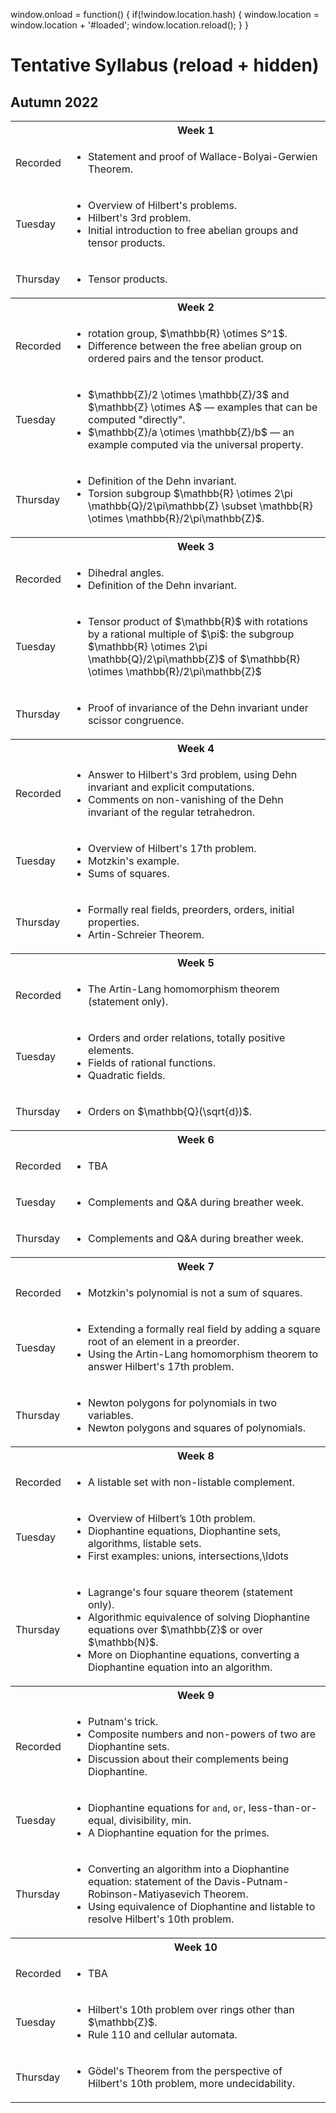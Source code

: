 <head>
<script type="text/javascript" id="MathJax-script" async
  src="https://cdn.jsdelivr.net/npm/mathjax@3/es5/tex-mml-chtml.js">
</script>
<script>
  MathJax = {
    tex: {
      inlineMath: [['$', '$']]
    }
  };
</script>

window.onload = function() {
    if(!window.location.hash) {
        window.location = window.location + '#loaded';
        window.location.reload();
    }
}
</head>

# Tentative Syllabus (reload + hidden)
## Autumn 2022

<table>
  <tbody>
<!--  ##################  Week 1  ################## -->
    <tr><th></th><th align=center>Week 1</th></tr><tr>
      <td>Recorded</td>
      <td>
        <ul>
          <li>  Statement and proof of Wallace-Bolyai-Gerwien Theorem.</li>
        </ul>
      </td>
    </tr>
    <tr>
      <td>Tuesday</td>
      <td>
        <ul>
          <li>  Overview of Hilbert's problems.</li>
          <li>  Hilbert's 3rd problem.</li>
          <li>  Initial introduction to free abelian groups and tensor products.</li>
        </ul>
      </td>
    </tr>
    <tr>
      <td>Thursday</td>
      <td>
        <ul>
          <li>  Tensor products.</li>
        </ul>
      </td>
    </tr>
<!--  ##################  Week 2  ################## -->
    <tr><th></th><th align=center>Week 2</th></tr><tr>
      <td>Recorded</td>
      <td>
        <ul>
          <li>  rotation group, $\mathbb{R} \otimes S^1$.</li>
          <li>  Difference between the free abelian group on ordered pairs and the tensor product.</li>
        </ul>
      </td>
    </tr>
    <tr>
      <td>Tuesday</td>
      <td>
        <ul>
          <li>  $\mathbb{Z}/2 \otimes \mathbb{Z}/3$ and $\mathbb{Z} \otimes A$ &mdash; examples that can be computed "directly".</li>
          <li>  $\mathbb{Z}/a \otimes \mathbb{Z}/b$ &mdash; an example computed via the universal property.</li>
        </ul>
      </td>
    </tr>
    <tr>
      <td>Thursday</td>
      <td>
        <ul>
          <li>  Definition of the Dehn invariant.</li>
          <li>  Torsion subgroup $\mathbb{R} \otimes 2\pi \mathbb{Q}/2\pi\mathbb{Z} \subset \mathbb{R} \otimes \mathbb{R}/2\pi\mathbb{Z}$.</li>
        </ul>
      </td>
    </tr>
<!--  ##################  Week 3  ################## -->
    <tr><th></th><th align=center>Week 3</th></tr><tr>
      <td>Recorded</td>
      <td>
        <ul>
          <li>  Dihedral angles.</li>
          <li>  Definition of the Dehn invariant.</li>
        </ul>
      </td>
    </tr>
    <tr>
      <td>Tuesday</td>
      <td>
        <ul>
          <li>  Tensor product of $\mathbb{R}$ with rotations by a rational multiple of $\pi$: the subgroup $\mathbb{R} \otimes 2\pi \mathbb{Q}/2\pi\mathbb{Z}$ of $\mathbb{R} \otimes \mathbb{R}/2\pi\mathbb{Z}$</li>
        </ul>
      </td>
    </tr>
    <tr>
      <td>Thursday</td>
      <td>
        <ul>
          <li>  Proof of invariance of the Dehn invariant under scissor congruence.</li>
        </ul>
      </td>
    </tr>
<!--  ##################  Week 4  ################## -->
    <tr><th></th><th align=center>Week 4</th></tr><tr>
      <td>Recorded</td>
      <td>
        <ul>
          <li>  Answer to Hilbert's 3rd problem, using Dehn invariant and explicit computations.</li>
          <li>  Comments on non-vanishing of the Dehn invariant of the regular tetrahedron.</li>
        </ul>
      </td>
    </tr>
    <tr>
      <td>Tuesday</td>
      <td>
        <ul>
          <li>  Overview of Hilbert's 17th problem.</li>
          <li>  Motzkin's example.</li>
          <li>  Sums of squares.</li>
        </ul>
      </td>
    </tr>
    <tr>
      <td>Thursday</td>
      <td>
        <ul>
          <li>  Formally real fields, preorders, orders, initial properties.</li>
          <li>  Artin-Schreier Theorem.</li>
        </ul>
      </td>
    </tr>
<!--  ##################  Week 5  ################## -->
    <tr><th></th><th align=center>Week 5</th></tr><tr>
      <td>Recorded</td>
      <td>
        <ul>
          <li>  The Artin-Lang homomorphism theorem (statement only).</li>
        </ul>
      </td>
    </tr>
    <tr>
      <td>Tuesday</td>
      <td>
        <ul>
          <li>  Orders and order relations, totally positive elements.</li>
          <li>  Fields of rational functions.</li>
          <li>  Quadratic fields.</li>
        </ul>
      </td>
    </tr>
    <tr>
      <td>Thursday</td>
      <td>
        <ul>
          <li>  Orders on $\mathbb{Q}(\sqrt{d})$.</li>
        </ul>
      </td>
    </tr>
<!--  ##################  Week 6  ################## -->
    <tr><th></th><th align=center>Week 6</th></tr><tr>
      <td>Recorded</td>
      <td>
        <ul>
          <li>  TBA</li>
        </ul>
      </td>
    </tr>
    <tr>
      <td>Tuesday</td>
      <td>
        <ul>
          <li>  Complements and Q&A during breather week.</li>
        </ul>
      </td>
    </tr>
    <tr>
      <td>Thursday</td>
      <td>
        <ul>
          <li>  Complements and Q&A during breather week.</li>
        </ul>
      </td>
    </tr>
<!--  ##################  Week 7  ################## -->
    <tr><th></th><th align=center>Week 7</th></tr><tr>
      <td>Recorded</td>
      <td>
        <ul>
          <li>  Motzkin's polynomial is not a sum of squares.</li>
        </ul>
      </td>
    </tr>
    <tr>
      <td>Tuesday</td>
      <td>
        <ul>
          <li>  Extending a formally real field by adding a square root of an element in a preorder.</li>
          <li>  Using the Artin-Lang homomorphism theorem to answer Hilbert's 17th problem.</li>
        </ul>
      </td>
    </tr>
    <tr>
      <td>Thursday</td>
      <td>
        <ul>
          <li>  Newton polygons for polynomials in two variables.</li>
          <li>  Newton polygons and squares of polynomials.</li>
        </ul>
      </td>
    </tr>
<!--  ##################  Week 8  ################## -->
    <tr><th></th><th align=center>Week 8</th></tr><tr>
      <td>Recorded</td>
      <td>
        <ul>
          <li>  A listable set with non-listable complement.</li>
        </ul>
      </td>
    </tr>
    <tr>
      <td>Tuesday</td>
      <td>
        <ul>
          <li>  Overview of Hilbert’s 10th problem.</li>
          <li>  Diophantine equations, Diophantine sets, algorithms, listable sets.</li>
          <li>  First examples: unions, intersections,\ldots</li>
        </ul>
      </td>
    </tr>
    <tr>
      <td>Thursday</td>
      <td>
        <ul>
          <li>  Lagrange's four square theorem (statement only).</li>
          <li>  Algorithmic equivalence of solving Diophantine equations over $\mathbb{Z}$ or over $\mathbb{N}$.</li>
          <li>  More on Diophantine equations, converting a Diophantine equation into an algorithm.</li>
        </ul>
      </td>
    </tr>
<!--  ##################  Week 9  ################## -->
    <tr><th></th><th align=center>Week 9</th></tr><tr>
      <td>Recorded</td>
      <td>
        <ul>
          <li>  Putnam's trick.</li>
          <li>  Composite numbers and non-powers of two are Diophantine sets.</li>
          <li>  Discussion about their complements being Diophantine.</li>
        </ul>
      </td>
    </tr>
    <tr>
      <td>Tuesday</td>
      <td>
        <ul>
          <li>  Diophantine equations for <code>and</code>, <code>or</code>, less-than-or-equal, divisibility, min.</li>
          <li>  A Diophantine equation for the primes.</li>
        </ul>
      </td>
    </tr>
    <tr>
      <td>Thursday</td>
      <td>
        <ul>
          <li>  Converting an algorithm into a Diophantine equation: statement of the Davis-Putnam-Robinson-Matiyasevich Theorem.</li>
          <li>  Using equivalence of Diophantine and listable to resolve Hilbert's 10th problem.</li>
        </ul>
      </td>
    </tr>
<!--  ##################  Week 10  ################## -->
    <tr><th></th><th align=center>Week 10</th></tr><tr>
      <td>Recorded</td>
      <td>
        <ul>
          <li>  TBA</li>
        </ul>
      </td>
    </tr>
    <tr>
      <td>Tuesday</td>
      <td>
        <ul>
          <li>  Hilbert's 10th problem over rings other than $\mathbb{Z}$.</li>
          <li>  Rule 110 and cellular automata.</li>
        </ul>
      </td>
    </tr>
    <tr>
      <td>Thursday</td>
      <td>
        <ul>
          <li>  G&ouml;del's Theorem from the perspective of Hilbert's 10th problem, more undecidability.</li>
        </ul>
      </td>
    </tr>
  </tbody>
</table>
